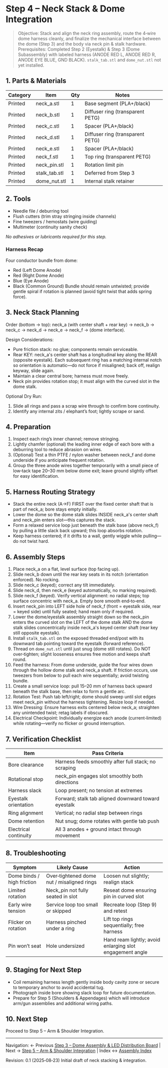 # Step 4 – Neck Stack & Dome Integration

> Objective: Stack and align the neck ring assembly, route the 4‑wire dome harness cleanly, and finalize the mechanical interface between the dome (Step 3) and the body via neck pin & stalk hardware.
> Prerequisites: Completed Step 2 (Eyestalk) & Step 3 (Dome Subassembly) with labeled harness (ANODE RED L, ANODE RED R, ANODE EYE BLUE, GND BLACK). `stalk_tab.stl` and `dome_nut.stl` not yet installed.

## 1. Parts & Materials

| Category | Item | Qty | Notes |
|----------|------|-----|-------|
| Printed | neck_a.stl | 1 | Base segment (PLA+/black) |
| Printed | neck_b.stl | 1 | Diffuser ring (transparent PETG) |
| Printed | neck_c.stl | 1 | Spacer (PLA+/black) |
| Printed | neck_d.stl | 1 | Diffuser ring (transparent PETG) |
| Printed | neck_e.stl | 1 | Spacer (PLA+/black) |
| Printed | neck_f.stl | 1 | Top ring (transparent PETG) |
| Printed | neck_pin.stl | 1 | Rotation limit pin |
| Printed | stalk_tab.stl | 1 | Deferred from Step 3 |
| Printed | dome_nut.stl | 1 | Internal stalk retainer |

## 2. Tools

- Needle file / deburring tool
- Flush cutters (trim stray stringing inside channels)
- Fine tweezers / hemostats (wire guiding)
- Multimeter (continuity sanity check)

*No adhesives or lubricants required for this step.*

### Harness Recap

Four conductor bundle from dome:

- Red (Left Dome Anode)
- Red (Right Dome Anode)
- Blue (Eye Anode)
- Black (Common Ground)
Bundle should remain untwisted; provide gentle spiral if rotation is planned (avoid tight twist that adds spring force).

## 3. Neck Stack Planning

Order (bottom → top): neck_a (with center shaft + rear key) → neck_b → neck_c → neck_d → neck_e → neck_f → (dome interface).

Design Considerations:

- Pure friction stack: no glue; components remain serviceable.
- Rear KEY: neck_a's center shaft has a longitudinal key along the REAR (opposite eyestalk). Each subsequent ring has a matching internal notch so orientation is automatic—do not force if misaligned; back off, realign keyway, slide again.
- Maintain a clear central bore; harness must move freely.
- Neck pin provides rotation stop; it must align with the curved slot in the dome stalk.

Optional Dry Run:

1. Slide all rings and pass a scrap wire through to confirm bore continuity.
2. Identify any internal zits / elephant’s foot; lightly scrape or sand.

## 4. Preparation

1. Inspect each ring’s inner channel; remove stringing.
2. Lightly chamfer (optional) the leading inner edge of each bore with a deburring tool to reduce abrasion on wires.
3. (Optional) Test a thin PTFE / nylon washer between neck_f and dome underside if you anticipate frequent rotation.
4. Group the three anode wires together temporarily with a small piece of low‑tack tape 20–30 mm below dome exit; leave ground slightly offset for easy identification.

## 5. Harness Routing Strategy

- Stack the entire neck (A→F) FIRST over the fixed center shaft that is part of neck_a; bore stays empty initially.
- Lower the dome so the dome stalk slides INSIDE neck_a's center shaft and neck_pin enters slot—this captures the stack.
- Form a relaxed service loop just beneath the stalk base (above neck_f) by pulling a little slack back upward; this loop absorbs rotation.
- Keep harness centered; if it drifts to a wall, gently wiggle while pulling—do not twist hard.

## 6. Assembly Steps

1. Place neck_a on a flat, level surface (top facing up).
2. Slide neck_b down until the rear key seats in its notch (orientation enforced). No rocking.
3. Slide neck_c (keyed); correct any tilt immediately.
4. Slide neck_d, then neck_e (keyed automatically, no marking required).
5. Slide neck_f (keyed). Verify vertical alignment: no radial steps; top surface concentric with neck_a. Empty bore smooth end‑to‑end.
6. Insert neck_pin into LEFT side hole of neck_f (front = eyestalk side, rear = keyed side) until fully seated; hand ream only if required.
7. Lower the dome/eyestalk assembly straight down so the neck_pin enters the curved slot on the LEFT of the dome stalk AND the dome stalk slides concentrically inside neck_a's keyed center shaft (rear key still opposite eyestalk).
8. Install `stalk_tab.stl` on the exposed threaded end/post with its downward tab pointing toward the eyestalk (forward reference).
9. Thread on `dome_nut.stl` until just snug (dome still rotates). Do NOT over‑tighten; slight looseness ensures free motion and keeps shaft round.
10. Feed the harness: From dome underside, guide the four wires down through the hollow dome stalk and neck_a shaft. If friction occurs, use tweezers from below to pull each wire sequentially; avoid twisting bundle.
11. Create a small service loop: pull 15–20 mm of harness back upward beneath the stalk base, then relax to form a gentle arc.
12. Rotation Test: Push tab left/right; dome should sweep until slot edges meet neck_pin without the harness tightening. Resize loop if needed.
13. Wire Dressing: Ensure harness exits centered below neck_a; straighten any unintended twist; retag labels if obscured.
14. Electrical Checkpoint: Individually energize each anode (current‑limited) while rotating—verify no flicker or ground interruption.

## 7. Verification Checklist

| Item | Pass Criteria |
|------|---------------|
| Bore clearance | Harness feeds smoothly after full stack; no scraping |
| Rotational stop | neck_pin engages slot smoothly both directions |
| Harness slack | Loop present; no tension at extremes |
| Eyestalk orientation | Forward; stalk tab aligned downward toward eyestalk |
| Ring alignment | Vertical; no radial step between rings |
| Dome retention | Nut snug; dome rotates with gentle tab push |
| Electrical continuity | All 3 anodes + ground intact through movement |

## 8. Troubleshooting

| Symptom | Likely Cause | Action |
|---------|--------------|--------|
| Dome binds / high friction | Over‑tightened dome nut / misaligned rings | Loosen nut slightly; realign stack |
| Limited rotation | Neck_pin not fully seated in slot | Reseat dome ensuring pin in curved slot |
| Early wire tension | Service loop too small or skipped | Recreate loop (Step 9) and retest |
| Flicker on rotation | Harness pinched under a ring | Lift top rings sequentially; free harness |
| Pin won’t seat | Hole undersized | Hand ream lightly; avoid enlarging slot engagement angle |

## 9. Staging for Next Step

- Coil remaining harness length gently inside body cavity zone or secure to temporary anchor to avoid accidental tug.
- Photograph inside bore showing slack loop for future documentation.
- Prepare for Step 5 (Shoulders & Appendages) which will introduce arm/gun assemblies and additional wiring paths.

## 10. Next Step

Proceed to Step 5 – Arm & Shoulder Integration.

---
Navigation: ← Previous [Step 3 – Dome Assembly & LED Distribution Board](./step3_dome.md) | Next → [Step 5 – Arm & Shoulder Integration](./step5_shoulders_arms.md) | Index ↔ [Assembly Index](./README.md)

Revision: 0.1 (2025‑08‑23) Initial draft of neck stacking & integration.
